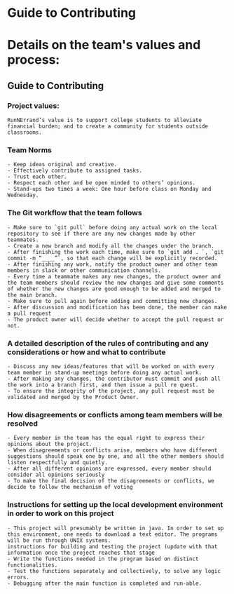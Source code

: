 # Guide to Contributing
# Details on the team's values and process:
## Guide to Contributing
### Project values: 
	RunNErrand’s value is to support college students to alleviate financial burden; and to create a community for students outside classrooms. 
 
### Team Norms
    - Keep ideas original and creative.
    - Effectively contribute to assigned tasks.
    - Trust each other.
    - Respect each other and be open minded to others’ opinions.
    - Stand-ups two times a week: One hour before class on Monday and Wednesday.
 
### The Git workflow that the team follows
    - Make sure to `git pull` before doing any actual work on the local repository to see if there are any new changes made by other teammates.
    - Create a new branch and modify all the changes under the branch.
    - After finishing the work each time, make sure to `git add . `, `git commit -m “____”`, so that each change will be explicitly recorded. 
    - After finishing any work, notify the product owner and other team members in slack or other communication channels. 
    - Every time a teammate makes any new changes, the product owner and the team members should review the new changes and give some comments of whether the new changes are good enough to be added and merged to the main branch. 
    - Make sure to pull again before adding and committing new changes.
    - After discussion and modification has been done, the member can make a pull request
    - The product owner will decide whether to accept the pull request or not.


### A detailed description of the rules of contributing and any considerations or how and what to contribute
    - Discuss any new ideas/features that will be worked on with every team member in stand-up meetings before doing any actual work.
    - After making any changes, the contributor must commit and push all the work into a branch first, and then issue a pull re	quest.
    - To ensure the integrity of the project, any pull request must be validated and merged by the Product Owner. 
 
### How disagreements or conflicts among team members will be resolved
    - Every member in the team has the equal right to express their opinions about the project. 
    - When disagreements or conflicts arise, members who have different suggestions should speak one by one, and all the other members should listen respectfully and quietly. 
    - After all different opinions are expressed, every member should consider all opinions seriously
    - To make the final decision of the disagreements or conflicts, we decide to follow the mechanism of voting
 
### Instructions for setting up the local development environment in order to work on this project
    - This project will presumably be written in java. In order to set up this environment, one needs to download a text editor. The programs will be run through UNIX systems. 
    instructions for building and testing the project (update with that information once the project reaches that stage
    - Write the functions needed in the program based on distinct functionalities. 
    - Test the functions separately and collectively, to solve any logic errors. 
    - Debugging after the main function is completed and run-able. 
